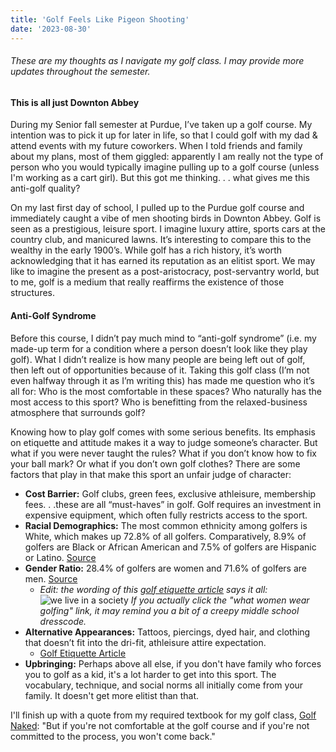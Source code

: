 ```yaml
---
title: 'Golf Feels Like Pigeon Shooting'
date: '2023-08-30'
---
```


###### These are my thoughts as I navigate my golf class. I may provide more updates throughout the semester.

###

#### This is all just Downton Abbey
During my Senior fall semester at Purdue, I’ve taken up a golf course. My intention was to pick it up for later in life, so that I could golf with my dad & attend events with my future coworkers. When I told friends and family about my plans, most of them giggled: apparently I am really not the type of person who you would typically imagine pulling up to a golf course (unless I'm working as a cart girl). But this got me thinking. . . what gives me this anti-golf quality?

On my last first day of school, I pulled up to the Purdue golf course and immediately caught a  vibe of men shooting birds in Downton Abbey. Golf is seen as a prestigious, leisure sport. I imagine luxury attire, sports cars at the country club, and manicured lawns. It’s interesting to compare this to the wealthy in the early 1900’s. While golf has a rich history, it’s worth acknowledging that it has earned its reputation as an elitist sport. We may like to imagine the present as a post-aristocracy, post-servantry world, but to me, golf is a medium that really reaffirms the existence of those structures.

#### Anti-Golf Syndrome
Before this course, I didn’t pay much mind to “anti-golf syndrome” (i.e. my made-up term for a condition where a person doesn’t look like they play golf). What I didn’t realize is how many people are being left out of golf, then left out of opportunities because of it. Taking this golf class (I’m not even halfway through it as I’m writing this) has made me question who it’s all for: Who is the most comfortable in these spaces? Who naturally has the most access to this sport? Who is benefitting from the relaxed-business atmosphere that surrounds golf?

Knowing how to play golf comes with some serious benefits. Its emphasis on etiquette and attitude makes it a way to judge someone’s character. But what if you were never taught the rules? What if you don’t know how to fix your ball mark? Or what if you don’t own golf clothes? There are some factors that play in that make this sport an unfair judge of character:
- **Cost Barrier:** Golf clubs, green fees, exclusive athleisure, membership fees. . .these are all “must-haves” in golf. Golf requires an investment in expensive equipment, which often fully restricts access to the sport.
- **Racial Demographics:** The most common ethnicity among golfers is White, which makes up 72.8% of all golfers. Comparatively, 8.9% of golfers are Black or African American and 7.5% of golfers are Hispanic or Latino. [Source](https://www.zippia.com/golfer-jobs/demographics/)
- **Gender Ratio:** 28.4% of golfers are women and 71.6% of golfers are men. [Source](https://www.zippia.com/golfer-jobs/demographics/)
  - *Edit: the wording of this [golf etiquette article](https://theleftrough.com/golf-etiquette/) says it all:*
  ![we live in a society](https://lh3.googleusercontent.com/pw/AIL4fc8JTioQW-Oa0G-zds8JNOPOxaxg7tupCuTadJL4hTkmzvXmp9nEqpAsVi__4EVLyJ0JKnW5zMyeoOvHjTWm9DGmmCRtoOPrJguiHnxQTeCL7ZCYMXuWIHMSVRMr_unL6QpcWLgCUO3PlBqo1o6zK0-HGEU8rx2rQBsk3kRX-I76W0MQg6EmLfhQH3d3OSfuYnkIvDFO-CZC897IQBsJfOQtp2EWQYt5LwCgLu2vVjnD1VhOlx0ZjdPowiVDsDg1SsAEvic514xYZ8Hawe2hnXiydlqCMztjm-hvJM-fApd4OXHJUr7Pqgjhfawi_pVPIkU21amLJcjyOy1GhOCIBDLEi1yJZdYEPGYC7dgeoXz5n-NHjA3xQ9EJb_6omP3e0bTkTHZ6Tjuc3RqZ7jbf8RQ2mhrzuIu7iTC8h0CYlReCkUdtPExYAugt0LkoV1bnVI3m0a4_k0BzaalpRNbd4cA9kCV0CmGOo7t6nRJlw64eIPeB6wxIdmve818qy3NuypPGcbVjbVs4JpSvXVW-PUupZXtlgJPQ5h188_EzT4jAfDUiFzyYQjKyivSwXCOBrg7WEpM9osfCL8USSbgxHcmgIKaPg3EqAlT-96th-4zkSh1xf1LqKvMCpMAvARwdezb3FWSlmukWuUXgQGp4CEvboKw5Hf-nwzcgqkxZ71gUZ6KPSb561wgDQM4tRXBca9a3wdLItCimcH1F8grP1NKJ1bTi2HYLZ3eUdU3_s39rhdl6m12IZ5R5f48oEMK6ivtPmr0CvGQuTh0b1v3h5DCN_WI_MNVxCV9swYugMsjPPqwa0d4lRF1NzrrCWFiDRbsQMMD7slKYeNQe6fuCSY3ubqoZ12lDCBpYm7lotALZZR4Fp-TmcIHdUQBfVOwUqgbnfNzEUDzDVQ2maC_wSyw=w1370-h234-s-no?authuser=0)
  *If you actually click the "what women wear golfing" link, it may remind you a bit of a creepy middle school dresscode.*
- **Alternative Appearances:** Tattoos, piercings, dyed hair, and clothing that doesn’t fit into the dri-fit, athleisure attire expectation.
  - [Golf Etiquette Article](https://theleftrough.com/golf-etiquette/)
- **Upbringing:** Perhaps above all else, if you don't have family who forces you to golf as a kid, it's a lot harder to get into this sport. The vocabulary, technique, and social norms all initially come from your family. It doesn't get more elitist than that.

I'll finish up with a quote from my required textbook for my golf class, [Golf Naked](https://www.goodreads.com/en/book/show/6225194): "But if you're not comfortable at the golf course and if you're not committed to the process, you won't come back."